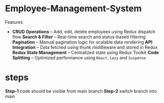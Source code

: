 # Employee-Management-System
 Features

- **CRUD Operations** – Add, edit, delete employees using Redux dispatch flow
  **Search & Filter** – Real-time search and status-based filtering
   **Pagination** – Manual pagination logic for scalable data rendering
 **API Integration** – Data fetched using thunk middleware and stored in Redux
 **Redux State Management** – Centralized state using Redux Toolkit
 **Code Splitting** – Optimized performance using `React.lazy` and `Suspense`

# steps
 **Step-1** code should be visible from main branch
 **Step-2** switch branch into main 

